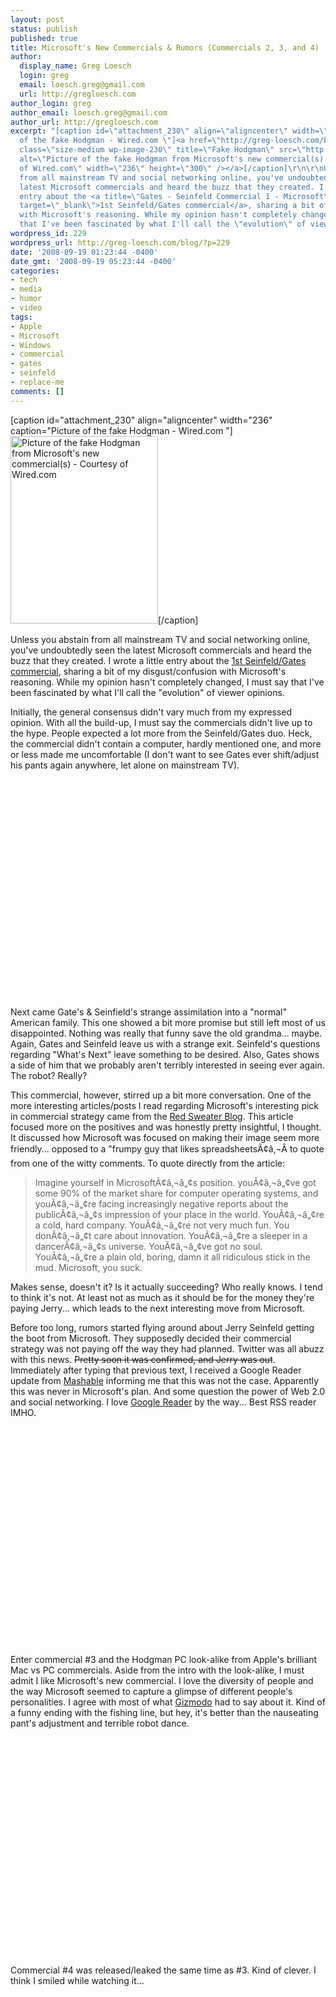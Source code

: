 ```yaml
---
layout: post
status: publish
published: true
title: Microsoft's New Commercials & Rumors (Commercials 2, 3, and 4)
author:
  display_name: Greg Loesch
  login: greg
  email: loesch.greg@gmail.com
  url: http://gregloesch.com
author_login: greg
author_email: loesch.greg@gmail.com
author_url: http://gregloesch.com
excerpt: "[caption id=\"attachment_230\" align=\"aligncenter\" width=\"236\" caption=\"Picture
  of the fake Hodgman - Wired.com \"]<a href=\"http://greg-loesch.com/blog/pics/2008/09/fakehodgman.jpg\"><img
  class=\"size-medium wp-image-230\" title=\"Fake Hodgman\" src=\"http://greg-loesch.com/blog/pics/2008/09/fakehodgman-236x300.jpg\"
  alt=\"Picture of the fake Hodgman from Microsoft's new commercial(s) - Courtesy
  of Wired.com\" width=\"236\" height=\"300\" /></a>[/caption]\r\n\r\nUnless you abstain
  from all mainstream TV and social networking online, you've undoubtedly seen the
  latest Microsoft commercials and heard the buzz that they created. I wrote a little
  entry about the <a title=\"Gates - Seinfeld Commercial 1 - Microsoft\" href=\"http://greg-loesch.com/blog/youtube-gates-seinfeld-commercial/\"
  target=\"_blank\">1st Seinfeld/Gates commercial</a>, sharing a bit of my disgust/confusion
  with Microsoft's reasoning. While my opinion hasn't completely changed, I must say
  that I've been fascinated by what I'll call the \"evolution\" of viewer opinions."
wordpress_id: 229
wordpress_url: http://greg-loesch.com/blog/?p=229
date: '2008-09-19 01:23:44 -0400'
date_gmt: '2008-09-19 05:23:44 -0400'
categories:
- tech
- media
- humor
- video
tags:
- Apple
- Microsoft
- Windows
- commercial
- gates
- seinfeld
- replace-me
comments: []
---
```

<p>[caption id="attachment_230" align="aligncenter" width="236" caption="Picture of the fake Hodgman - Wired.com "]<a href="http://greg-loesch.com/blog/pics/2008/09/fakehodgman.jpg"><img class="size-medium wp-image-230" title="Fake Hodgman" src="http://greg-loesch.com/blog/pics/2008/09/fakehodgman-236x300.jpg" alt="Picture of the fake Hodgman from Microsoft's new commercial(s) - Courtesy of Wired.com" width="236" height="300" /></a>[/caption]</p>
<p>Unless you abstain from all mainstream TV and social networking online, you've undoubtedly seen the latest Microsoft commercials and heard the buzz that they created. I wrote a little entry about the <a title="Gates - Seinfeld Commercial 1 - Microsoft" href="http://greg-loesch.com/blog/youtube-gates-seinfeld-commercial/" target="_blank">1st Seinfeld/Gates commercial</a>, sharing a bit of my disgust/confusion with Microsoft's reasoning. While my opinion hasn't completely changed, I must say that I've been fascinated by what I'll call the "evolution" of viewer opinions.<a id="more"></a><a id="more-229"></a></p>
<p>Initially, the general consensus didn't vary much from my expressed opinion. With all the build-up, I must say the commercials didn't live up to the hype. People expected a lot more from the Seinfeld/Gates duo. Heck, the commercial didn't contain a computer, hardly mentioned one, and more or less made me uncomfortable (I don't want to see Gates ever shift/adjust his pants again anywhere, let alone on mainstream TV).</p>
<p style="text-align: center;"><object classid="clsid:d27cdb6e-ae6d-11cf-96b8-444553540000" width="425" height="350" codebase="http://download.macromedia.com/pub/shockwave/cabs/flash/swflash.cab#version=6,0,40,0"><param name="src" value="http://www.youtube.com/v/gBWPf1BWtkw" /><embed type="application/x-shockwave-flash" width="425" height="350" src="http://www.youtube.com/v/gBWPf1BWtkw"></embed></object></p>
<p>Next came Gate's &amp; Seinfield's strange assimilation into a "normal" American family. This one showed a bit more promise but still left most of us disappointed. Nothing was really that funny save the old grandma... maybe. Again, Gates and Seinfeld leave us with a strange exit. Seinfeld's questions regarding "What's Next" leave something to be desired. Also, Gates shows a side of him that we probably aren't terribly interested in seeing ever again. The robot? Really?</p>
<p>This commercial, however, stirred up a bit more conversation. One of the more interesting articles/posts I read regarding Microsoft's interesting pick in commercial strategy came from the <a title="Microsoft ads are genius - Red Sweater" href="http://www.red-sweater.com/blog/553/microsoft-ads-are-genius" target="_blank">Red Sweater Blog</a>. This article focused more on the positives and was honestly pretty insightful, I thought. It discussed how Microsoft was focused on making their image seem more friendly... opposed to a "frumpy guy that likes spreadsheetsÃ¢â‚¬Â to quote from one of the witty comments. To quote directly from the article:</p>
<blockquote><p>Imagine yourself in MicrosoftÃ¢â‚¬â„¢s position. youÃ¢â‚¬â„¢ve got some 90% of the market share for computer operating systems, and youÃ¢â‚¬â„¢re facing increasingly negative reports about the publicÃ¢â‚¬â„¢s impression of your place in the world. YouÃ¢â‚¬â„¢re a cold, hard company. YouÃ¢â‚¬â„¢re not very much fun. You donÃ¢â‚¬â„¢t care about innovation. YouÃ¢â‚¬â„¢re a sleeper in a dancerÃ¢â‚¬â„¢s universe. YouÃ¢â‚¬â„¢ve got no soul. YouÃ¢â‚¬â„¢re a plain old, boring, damn it all ridiculous stick in the mud. Microsoft, you suck.</p></blockquote>
<p>Makes sense, doesn't it? Is it actually succeeding? Who really knows. I tend to think it's not. At least not as much as it should be for the money they're paying Jerry... which leads to the next interesting move from Microsoft.</p>
<p>Before too long, rumors started flying around about Jerry Seinfeld getting the boot from Microsoft. They supposedly decided their commercial strategy was not paying off the way they had planned. Twitter was all abuzz with this news. <span style="text-decoration: line-through;">Pretty soon it was confirmed, and Jerry was out</span>. Immediately after typing that previous text, I received a Google Reader update from <a title="Third Microsoft Ad - Jerry Seinfeld not out" href="http://mashable.com/2008/09/18/third-microsoft-ad/" target="_blank">Mashable</a> informing me that this was not the case. Apparently this was never in Microsoft's plan. And some question the power of Web 2.0 and social networking. I love <a title="Google Reader" href="http://www.google.com/reader" target="_blank">Google Reader</a> by the way... Best RSS reader IMHO.</p>
<p style="text-align: center;"><object classid="clsid:d27cdb6e-ae6d-11cf-96b8-444553540000" width="425" height="350" codebase="http://download.macromedia.com/pub/shockwave/cabs/flash/swflash.cab#version=6,0,40,0"><param name="src" value="http://www.youtube.com/v/oWk8ouioXgE" /><embed type="application/x-shockwave-flash" width="425" height="350" src="http://www.youtube.com/v/oWk8ouioXgE"></embed></object></p>
<p>Enter commercial #3 and the Hodgman PC look-alike from Apple's brilliant Mac vs PC commercials. Aside from the intro with the look-alike, I must admit I like Microsoft's new commercial. I love the diversity of people and the way Microsoft seemed to capture a glimpse of different people's personalities. I agree with most of what <a title="Hodgman look-alike - Gizmodo " href="http://gizmodo.com/5052051/microsofts-im-a-pc-ad-beats-seinfeld-but-not-hodgman" target="_blank">Gizmodo</a> had to say about it. Kind of a funny ending with the fishing line, but hey, it's better than the nauseating pant's adjustment and terrible robot dance.</p>
<p style="text-align: center;"><object classid="clsid:d27cdb6e-ae6d-11cf-96b8-444553540000" width="425" height="350" codebase="http://download.macromedia.com/pub/shockwave/cabs/flash/swflash.cab#version=6,0,40,0"><param name="src" value="http://www.youtube.com/v/eOIBGPOKgus" /><embed type="application/x-shockwave-flash" width="425" height="350" src="http://www.youtube.com/v/eOIBGPOKgus"></embed></object></p>
<p>Commercial #4 was released/leaked the same time as #3. Kind of clever. I think I smiled while watching it...</p>
